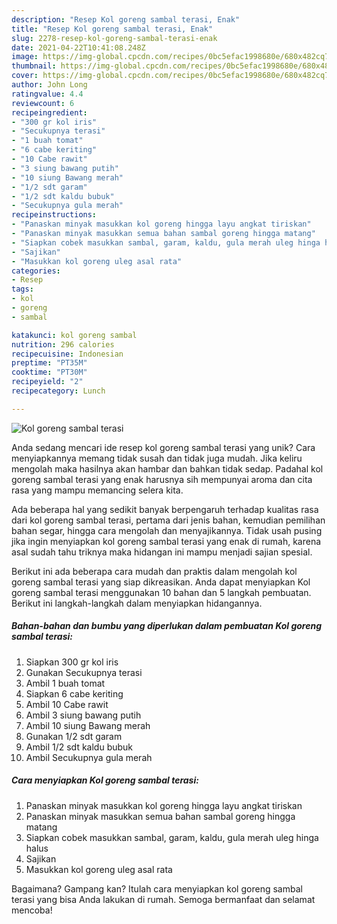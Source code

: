```yaml
---
description: "Resep Kol goreng sambal terasi, Enak"
title: "Resep Kol goreng sambal terasi, Enak"
slug: 2278-resep-kol-goreng-sambal-terasi-enak
date: 2021-04-22T10:41:08.248Z
image: https://img-global.cpcdn.com/recipes/0bc5efac1998680e/680x482cq70/kol-goreng-sambal-terasi-foto-resep-utama.jpg
thumbnail: https://img-global.cpcdn.com/recipes/0bc5efac1998680e/680x482cq70/kol-goreng-sambal-terasi-foto-resep-utama.jpg
cover: https://img-global.cpcdn.com/recipes/0bc5efac1998680e/680x482cq70/kol-goreng-sambal-terasi-foto-resep-utama.jpg
author: John Long
ratingvalue: 4.4
reviewcount: 6
recipeingredient:
- "300 gr kol iris"
- "Secukupnya terasi"
- "1 buah tomat"
- "6 cabe keriting"
- "10 Cabe rawit"
- "3 siung bawang putih"
- "10 siung Bawang merah"
- "1/2 sdt garam"
- "1/2 sdt kaldu bubuk"
- "Secukupnya gula merah"
recipeinstructions:
- "Panaskan minyak masukkan kol goreng hingga layu angkat tiriskan"
- "Panaskan minyak masukkan semua bahan sambal goreng hingga matang"
- "Siapkan cobek masukkan sambal, garam, kaldu, gula merah uleg hinga halus"
- "Sajikan"
- "Masukkan kol goreng uleg asal rata"
categories:
- Resep
tags:
- kol
- goreng
- sambal

katakunci: kol goreng sambal 
nutrition: 296 calories
recipecuisine: Indonesian
preptime: "PT35M"
cooktime: "PT30M"
recipeyield: "2"
recipecategory: Lunch

---
```



![Kol goreng sambal terasi](https://img-global.cpcdn.com/recipes/0bc5efac1998680e/680x482cq70/kol-goreng-sambal-terasi-foto-resep-utama.jpg)

Anda sedang mencari ide resep kol goreng sambal terasi yang unik? Cara menyiapkannya memang tidak susah dan tidak juga mudah. Jika keliru mengolah maka hasilnya akan hambar dan bahkan tidak sedap. Padahal kol goreng sambal terasi yang enak harusnya sih mempunyai aroma dan cita rasa yang mampu memancing selera kita.

Ada beberapa hal yang sedikit banyak berpengaruh terhadap kualitas rasa dari kol goreng sambal terasi, pertama dari jenis bahan, kemudian pemilihan bahan segar, hingga cara mengolah dan menyajikannya. Tidak usah pusing jika ingin menyiapkan kol goreng sambal terasi yang enak di rumah, karena asal sudah tahu triknya maka hidangan ini mampu menjadi sajian spesial.




Berikut ini ada beberapa cara mudah dan praktis dalam mengolah kol goreng sambal terasi yang siap dikreasikan. Anda dapat menyiapkan Kol goreng sambal terasi menggunakan 10 bahan dan 5 langkah pembuatan. Berikut ini langkah-langkah dalam menyiapkan hidangannya.

<!--inarticleads1-->

##### Bahan-bahan dan bumbu yang diperlukan dalam pembuatan Kol goreng sambal terasi:

1. Siapkan 300 gr kol iris
1. Gunakan Secukupnya terasi
1. Ambil 1 buah tomat
1. Siapkan 6 cabe keriting
1. Ambil 10 Cabe rawit
1. Ambil 3 siung bawang putih
1. Ambil 10 siung Bawang merah
1. Gunakan 1/2 sdt garam
1. Ambil 1/2 sdt kaldu bubuk
1. Ambil Secukupnya gula merah




<!--inarticleads2-->

##### Cara menyiapkan Kol goreng sambal terasi:

1. Panaskan minyak masukkan kol goreng hingga layu angkat tiriskan
1. Panaskan minyak masukkan semua bahan sambal goreng hingga matang
1. Siapkan cobek masukkan sambal, garam, kaldu, gula merah uleg hinga halus
1. Sajikan
1. Masukkan kol goreng uleg asal rata




Bagaimana? Gampang kan? Itulah cara menyiapkan kol goreng sambal terasi yang bisa Anda lakukan di rumah. Semoga bermanfaat dan selamat mencoba!

